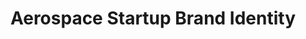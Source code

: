 ---
title: "Aerospace Startup Brand Identity"
year: 2024
medium: "Brand Design, Digital Graphics"
description: "Complete brand identity system for a commercial aerospace startup, including logo, typography, and marketing materials."
tags: ["branding", "aerospace", "startup", "identity"]
featured: true
category: "branding"
hero_image: "bird_scissors.png"
images:
  - filename: "bird_scissors.png"
    alt: "Complete brand identity system"
    caption: "Logo variations and brand guidelines"
  - filename: "bird_scissors.png"
    alt: "Marketing materials"
    caption: "Business cards, letterhead, and promotional items"
extensions:
  client: "SkyTech Innovations"
  deliverables: "Logo suite, brand guidelines, stationery package"
  industry: "Commercial spaceflight"
---